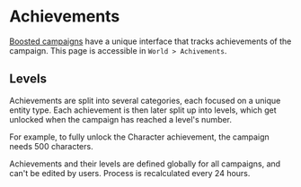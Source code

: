 # Achievements

[Boosted campaigns](https://kanka.io/en-US/boosters) have a unique interface that tracks achievements of the campaign. This page is accessible in `World > Achivements`. 

## Levels

Achievements are split into several categories, each focused on a unique entity type. Each achievement is then later split up into levels, which get unlocked when the campaign has reached a level's number.

For example, to fully unlock the Character achievement, the campaign needs 500 characters.

Achievements and their levels are defined globally for all campaigns, and can't be edited by users. Process is recalculated every 24 hours.
